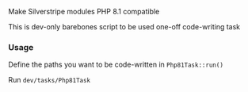 Make Silverstripe modules PHP 8.1 compatible

This is dev-only barebones script to be used one-off code-writing task

### Usage

Define the paths you want to be code-written in `Php81Task::run()`

Run `dev/tasks/Php81Task`
